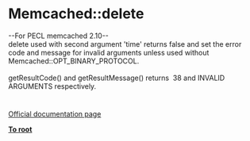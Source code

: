 # Memcached::delete




<div class="phpcode"><span class="html">
--For PECL memcached 2.10--<br>delete used with second argument &apos;time&apos; returns false and set the error code and message for invalid arguments unless used without Memcached::OPT_BINARY_PROTOCOL.<br><br>getResultCode() and getResultMessage() returns&#xA0; 38 and INVALID ARGUMENTS respectively.</span>
</div>
  

#

[Official documentation page](https://www.php.net/manual/en/memcached.delete.php)

**[To root](/README.md)**
